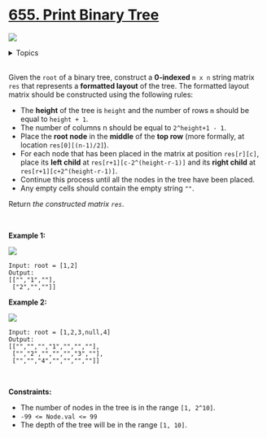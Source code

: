# [655. Print Binary Tree](https://leetcode.cn/problems/print-binary-tree/)

![](https://img.shields.io/badge/Difficulty-Medium-F8AF40.svg)

<details>
<summary>Topics</summary>

* [`Binary Tree`](https://leetcode.com/tag/binary-tree/)
* [`Tree`](https://leetcode.com/tag/tree/)
* [`Breadth-first Search`](https://leetcode.com/tag/breadth-first-search/)
* [`Depth-first Search`](https://leetcode.com/tag/depth-first-search/)

</details>
<br />

Given the `root` of a binary tree, construct a **0-indexed** `m x n` string matrix `res` that represents a **formatted layout** of the tree. The formatted layout matrix should be constructed using the following rules:

 + The **height** of the tree is `height` and the number of rows `m` should be equal to `height + 1`.
 + The number of columns n should be equal to `2^height+1 - 1`.
 + Place the **root node** in the **middle** of the **top row** (more formally, at location `res[0][(n-1)/2]`).
 + For each node that has been placed in the matrix at position `res[r][c]`, place its **left child** at `res[r+1][c-2^(height-r-1)]` and its **right child** at `res[r+1][c+2^(height-r-1)]`.
 + Continue this process until all the nodes in the tree have been placed.
 + Any empty cells should contain the empty string `""`.

Return *the constructed matrix `res`*.

 

**Example 1:**

![](https://assets.leetcode.com/uploads/2021/05/03/print1-tree.jpg)

    Input: root = [1,2]
    Output: 
    [["","1",""],
     ["2","",""]]
**Example 2:**

![](https://assets.leetcode.com/uploads/2021/05/03/print2-tree.jpg)

    Input: root = [1,2,3,null,4]
    Output: 
    [["","","","1","","",""],
     ["","2","","","","3",""],
     ["","","4","","","",""]]
 

**Constraints:**

+ The number of nodes in the tree is in the range `[1, 2^10]`.
+ `-99 <= Node.val <= 99`
+ The depth of the tree will be in the range `[1, 10]`.
